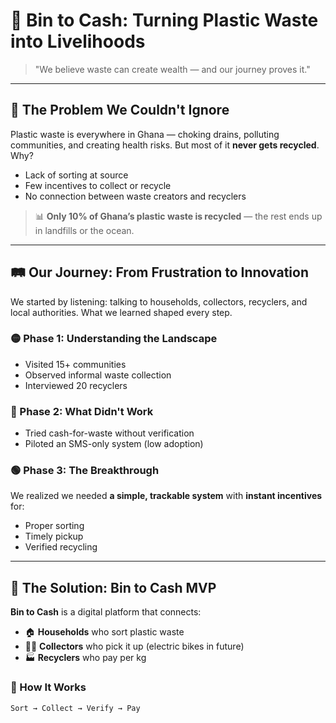 # 🧺 Bin to Cash: Turning Plastic Waste into Livelihoods

> "We believe waste can create wealth — and our journey proves it."

---

## 🚨 The Problem We Couldn't Ignore

Plastic waste is everywhere in Ghana — choking drains, polluting communities, and creating health risks. But most of it **never gets recycled**. Why?

- Lack of sorting at source  
- Few incentives to collect or recycle  
- No connection between waste creators and recyclers



> 📊 **Only 10% of Ghana’s plastic waste is recycled** — the rest ends up in landfills or the ocean.

---

## 🛤️ Our Journey: From Frustration to Innovation

We started by listening: talking to households, collectors, recyclers, and local authorities. What we learned shaped every step.

### 🟡 Phase 1: Understanding the Landscape
- Visited 15+ communities
- Observed informal waste collection
- Interviewed 20 recyclers

### 🔴 Phase 2: What Didn't Work
- Tried cash-for-waste without verification
- Piloted an SMS-only system (low adoption)

### 🟢 Phase 3: The Breakthrough
We realized we needed **a simple, trackable system** with **instant incentives** for:
- Proper sorting
- Timely pickup
- Verified recycling

---

## 🌱 The Solution: Bin to Cash MVP

**Bin to Cash** is a digital platform that connects:
- 🏠 **Households** who sort plastic waste
- 🚴‍♂️ **Collectors** who pick it up (electric bikes in future)
- 🏭 **Recyclers** who pay per kg

### 🔁 How It Works

```plaintext
Sort → Collect → Verify → Pay
